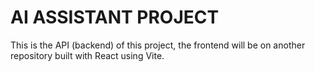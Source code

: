 # AI ASSISTANT PROJECT

This is the API (backend) of this project, the frontend will be on another repository built with React using Vite.
